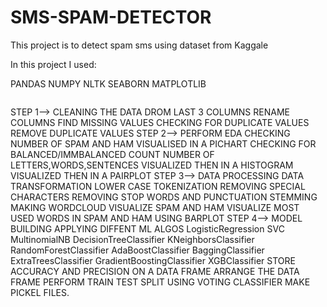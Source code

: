 # SMS-SPAM-DETECTOR
This project is to detect spam sms  using dataset from Kaggale

In this project I used:

PANDAS
NUMPY
NLTK
SEABORN
MATPLOTLIB
```
```
STEP 1--> CLEANING THE DATA
  DROM LAST 3 COLUMNS
  RENAME COLUMNS
  FIND MISSING VALUES
  CHECKING FOR DUPLICATE VALUES
  REMOVE DUPLICATE VALUES
STEP 2--> PERFORM EDA
  CHECKING NUMBER OF SPAM AND HAM
    VISUALISED IN A PICHART
  CHECKING FOR BALANCED/IMMBALANCED
  COUNT NUMBER OF LETTERS,WORDS,SENTENCES
    VISUALIZED THEN IN A HISTOGRAM
          VISUALIZED THEN IN A PAIRPLOT
STEP 3--> DATA PROCESSING
  DATA TRANSFORMATION
    LOWER CASE
    TOKENIZATION
    REMOVING SPECIAL CHARACTERS
    REMOVING STOP WORDS AND PUNCTUATION
    STEMMING
  MAKING WORDCLOUD
    VISUALIZE SPAM AND HAM
    VISUALIZE MOST USED WORDS IN SPAM AND HAM USING BARPLOT
 STEP 4--> MODEL BUILDING
  APPLYING DIFFENT ML ALGOS
    LogisticRegression
    SVC
    MultinomialNB
    DecisionTreeClassifier
    KNeighborsClassifier
    RandomForestClassifier
    AdaBoostClassifier
    BaggingClassifier
    ExtraTreesClassifier
    GradientBoostingClassifier
    XGBClassifier
   STORE ACCURACY AND PRECISION ON A DATA FRAME
   ARRANGE THE DATA FRAME
   PERFORM TRAIN TEST SPLIT
   USING VOTING CLASSIFIER
   MAKE PICKEL FILES.
```
